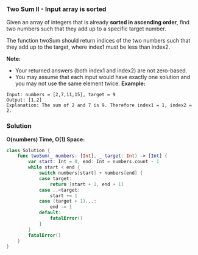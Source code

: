 
### Two Sum II - Input array is sorted

Given an array of integers that is already __sorted in ascending order__, find two numbers such that they add up to a specific target number.

The function twoSum should return indices of the two numbers such that they add up to the target, where index1 must be less than index2.

__Note:__
* Your returned answers (both index1 and index2) are not zero-based.
* You may assume that each input would have exactly one solution and you may not use the same element twice.
__Example:__
```
Input: numbers = [2,7,11,15], target = 9
Output: [1,2]
Explanation: The sum of 2 and 7 is 9. Therefore index1 = 1, index2 = 2.
```

### Solution
__O(numbers) Time, O(1) Space:__
```Swift
class Solution {
    func twoSum(_ numbers: [Int], _ target: Int) -> [Int] {
        var start: Int = 0, end: Int = numbers.count - 1
        while start < end {
            switch numbers[start] + numbers[end] {
            case target:
                return [start + 1, end + 1]
            case ..<target:
                start += 1
            case (target + 1)...:
                end -= 1
            default:
                fatalError()
            }
        }
        fatalError()
    }
}
```